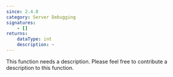 ```yaml
---
since: 2.4.0
category: Server Debugging
signatures:
    - []
returns:
    dataType: int
    description: ~
---
```


This function needs a description. Please feel free to contribute a description to this function.
